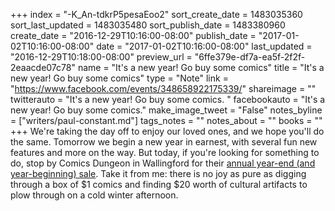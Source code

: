 +++
index = "-K_An-tdkrP5pesaEoo2"
sort_create_date = 1483035360
sort_last_updated = 1483035480
sort_publish_date = 1483380960
create_date = "2016-12-29T10:16:00-08:00"
publish_date = "2017-01-02T10:16:00-08:00"
date = "2017-01-02T10:16:00-08:00"
last_updated = "2016-12-29T10:18:00-08:00"
preview_url = "6ffe379e-df7a-ea5f-2f2f-2eaacde07c78"
name = "It's a new year! Go buy some comics"
title = "It's a new year! Go buy some comics"
type = "Note"
link = "https://www.facebook.com/events/348658922175339/"
shareimage = ""
twitterauto = "It's a new year! Go buy some comics. "
facebookauto = "It's a new year! Go buy some comics."
make_image_tweet = "False"
notes_byline = ["writers/paul-constant.md"]
tags_notes = ""
notes_about = ""
books = ""
+++
We're taking the day off to enjoy our loved ones, and we hope you'll do the same. Tomorrow we begin a new year in earnest, with several fun new features and more on the way. But today, if you're looking for something to do, stop by Comics Dungeon in Wallingford for their [annual year-end (and year-beginning) sale](https://www.facebook.com/events/348658922175339/). Take it from me: there is no joy as pure as digging through a box of $1 comics and finding $20 worth of cultural artifacts to plow through on a cold winter afternoon.